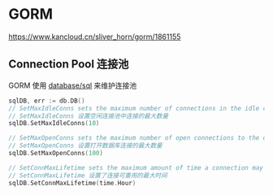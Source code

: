 # GORM



https://www.kancloud.cn/sliver_horn/gorm/1861155



## Connection Pool 连接池

GORM 使用 [database/sql](https://pkg.go.dev/database/sql) 来维护连接池

```go
sqlDB, err := db.DB()
// SetMaxIdleConns sets the maximum number of connections in the idle connection pool.
// SetMaxIdleConns 设置空闲连接池中连接的最大数量
sqlDB.SetMaxIdleConns(10)

// SetMaxOpenConns sets the maximum number of open connections to the database.
// SetMaxOpenConns 设置打开数据库连接的最大数量
sqlDB.SetMaxOpenConns(100)

// SetConnMaxLifetime sets the maximum amount of time a connection may be reused.
// SetConnMaxLifetime 设置了连接可重用的最大时间
sqlDB.SetConnMaxLifetime(time.Hour)
```
